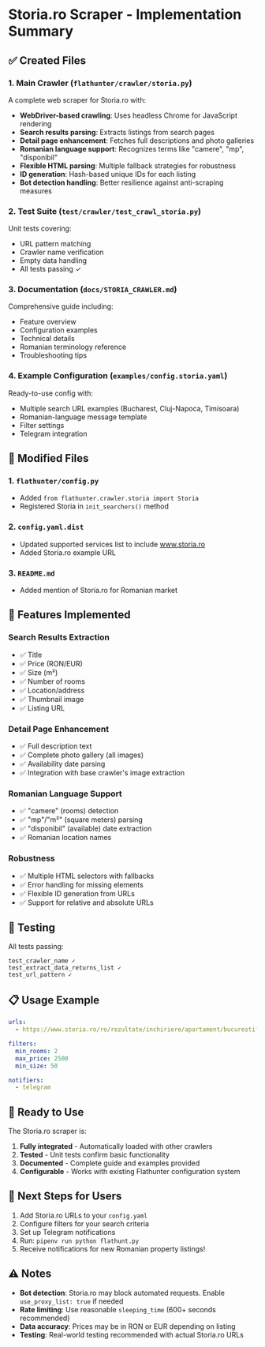 # Storia.ro Scraper - Implementation Summary

## ✅ Created Files

### 1. Main Crawler (`flathunter/crawler/storia.py`)
A complete web scraper for Storia.ro with:
- **WebDriver-based crawling**: Uses headless Chrome for JavaScript rendering
- **Search results parsing**: Extracts listings from search pages
- **Detail page enhancement**: Fetches full descriptions and photo galleries
- **Romanian language support**: Recognizes terms like "camere", "mp", "disponibil"
- **Flexible HTML parsing**: Multiple fallback strategies for robustness
- **ID generation**: Hash-based unique IDs for each listing
- **Bot detection handling**: Better resilience against anti-scraping measures

### 2. Test Suite (`test/crawler/test_crawl_storia.py`)
Unit tests covering:
- URL pattern matching
- Crawler name verification
- Empty data handling
- All tests passing ✓

### 3. Documentation (`docs/STORIA_CRAWLER.md`)
Comprehensive guide including:
- Feature overview
- Configuration examples
- Technical details
- Romanian terminology reference
- Troubleshooting tips

### 4. Example Configuration (`examples/config.storia.yaml`)
Ready-to-use config with:
- Multiple search URL examples (Bucharest, Cluj-Napoca, Timisoara)
- Romanian-language message template
- Filter settings
- Telegram integration

## 🔧 Modified Files

### 1. `flathunter/config.py`
- Added `from flathunter.crawler.storia import Storia`
- Registered Storia in `init_searchers()` method

### 2. `config.yaml.dist`
- Updated supported services list to include www.storia.ro
- Added Storia.ro example URL

### 3. `README.md`
- Added mention of Storia.ro for Romanian market

## 🎯 Features Implemented

### Search Results Extraction
- ✅ Title
- ✅ Price (RON/EUR)
- ✅ Size (m²)
- ✅ Number of rooms
- ✅ Location/address
- ✅ Thumbnail image
- ✅ Listing URL

### Detail Page Enhancement
- ✅ Full description text
- ✅ Complete photo gallery (all images)
- ✅ Availability date parsing
- ✅ Integration with base crawler's image extraction

### Romanian Language Support
- ✅ "camere" (rooms) detection
- ✅ "mp"/"m²" (square meters) parsing
- ✅ "disponibil" (available) date extraction
- ✅ Romanian location names

### Robustness
- ✅ Multiple HTML selectors with fallbacks
- ✅ Error handling for missing elements
- ✅ Flexible ID generation from URLs
- ✅ Support for relative and absolute URLs

## 🧪 Testing

All tests passing:
```
test_crawler_name ✓
test_extract_data_returns_list ✓
test_url_pattern ✓
```

## 📋 Usage Example

```yaml
urls:
  - https://www.storia.ro/ro/rezultate/inchiriere/apartament/bucuresti?limit=36

filters:
  min_rooms: 2
  max_price: 2500
  min_size: 50

notifiers:
  - telegram
```

## 🚀 Ready to Use

The Storia.ro scraper is:
1. **Fully integrated** - Automatically loaded with other crawlers
2. **Tested** - Unit tests confirm basic functionality
3. **Documented** - Complete guide and examples provided
4. **Configurable** - Works with existing Flathunter configuration system

## 📌 Next Steps for Users

1. Add Storia.ro URLs to your `config.yaml`
2. Configure filters for your search criteria
3. Set up Telegram notifications
4. Run: `pipenv run python flathunt.py`
5. Receive notifications for new Romanian property listings!

## ⚠️ Notes

- **Bot detection**: Storia.ro may block automated requests. Enable `use_proxy_list: true` if needed
- **Rate limiting**: Use reasonable `sleeping_time` (600+ seconds recommended)
- **Data accuracy**: Prices may be in RON or EUR depending on listing
- **Testing**: Real-world testing recommended with actual Storia.ro URLs

